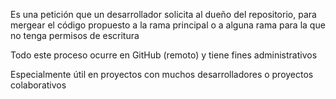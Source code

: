 Es una petición que un desarrollador solicita al dueño del repositorio,
para mergear el código propuesto a la rama principal o a alguna rama
para la que no tenga permisos de escritura

Todo este proceso ocurre en GitHub (remoto) y tiene fines administrativos

Especialmente útil en proyectos con muchos desarrolladores o proyectos
colaborativos
